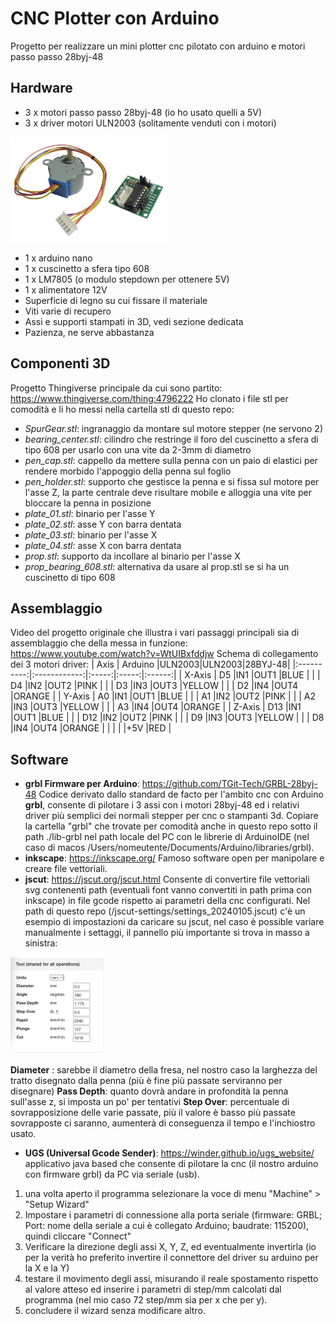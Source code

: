 
# CNC Plotter con Arduino

Progetto per realizzare un mini plotter cnc pilotato con arduino e motori passo passo 28byj-48

## Hardware

- 3 x motori passo passo 28byj-48 (io ho usato quelli a 5V)
- 3 x driver motori ULN2003 (solitamente venduti con i motori)
<img src="./img/stepper-28byj-48.jpg" alt="stepper-28byj-48" width="50%" height="auto">

- 1 x arduino nano
- 1 x cuscinetto a sfera tipo 608
- 1 x LM7805 (o modulo stepdown per ottenere 5V)
- 1 x alimentatore 12V
- Superficie di legno su cui fissare il materiale
- Viti varie di recupero
- Assi e supporti stampati in 3D, vedi sezione dedicata
- Pazienza, ne serve abbastanza

## Componenti 3D

Progetto Thingiverse principale da cui sono partito: https://www.thingiverse.com/thing:4796222 
Ho clonato i file stl per comodità e li ho messi nella cartella stl di questo repo:
- _SpurGear.stl_: ingranaggio da montare sul motore stepper (ne servono 2)
- _bearing_center.stl_: cilindro che restringe il foro del cuscinetto a sfera di tipo 608 per usarlo con una vite da 2-3mm di diametro
- _pen_cap.stl_: cappello da mettere sulla penna con un paio di elastici per rendere morbido l'appoggio della penna sul foglio
- _pen_holder.stl_: supporto che gestisce la penna e si fissa sul motore per l'asse Z, la parte centrale deve risultare mobile e alloggia una vite per bloccare la penna in posizione
- _plate_01.stl_: binario per l'asse Y
- _plate_02.stl_: asse Y con barra dentata
- _plate_03.stl_: binario per l'asse X
- _plate_04.stl_: asse X con barra dentata
- _prop.stl_: supporto da incollare al binario per l'asse X
- _prop_bearing_608.stl_: alternativa da usare al prop.stl se si ha un cuscinetto di tipo 608

## Assemblaggio

Video del progetto originale che illustra i vari passaggi principali sia di assemblaggio che della messa in funzione: https://www.youtube.com/watch?v=WtUIBxfddjw
Schema di collegamento dei 3 motori driver:
| Axis       | Arduino      |ULN2003|ULN2003|28BYJ-48|
|:----------:|:------------:|:-----:|:-----:|:------:|
| X-Axis     |      D5      |IN1    |OUT1   |BLUE    |
|            |      D4      |IN2    |OUT2   |PINK    |
|            |      D3      |IN3    |OUT3   |YELLOW  |
|            |      D2      |IN4    |OUT4   |ORANGE  |
| Y-Axis     |      A0      |IN1    |OUT1   |BLUE    |
|            |      A1      |IN2    |OUT2   |PINK    |
|            |      A2      |IN3    |OUT3   |YELLOW  |
|            |      A3      |IN4    |OUT4   |ORANGE  |
| Z-Axis     |      D13     |IN1    |OUT1   |BLUE    |
|            |      D12     |IN2    |OUT2   |PINK    |
|            |      D9      |IN3    |OUT3   |YELLOW  |
|            |      D8      |IN4    |OUT4   |ORANGE  |
|            |              |       |+5V    |RED     |


## Software

 - **grbl Firmware per Arduino**: https://github.com/TGit-Tech/GRBL-28byj-48
Codice derivato dallo standard de facto per l'ambito cnc con Arduino **grbl**, consente di pilotare i 3 assi con i motori 28byj-48 ed i relativi driver più semplici dei normali stepper per cnc o stampanti 3d.
Copiare la cartella "grbl" che trovate per comodità anche in questo repo sotto il path ./lib-grbl nel path locale del PC con le librerie di ArduinoIDE (nel caso di macos /Users/nomeutente/Documents/Arduino/libraries/grbl).
 - **inkscape**: https://inkscape.org/
Famoso software open per manipolare e creare file vettoriali.
 - **jscut**: https://jscut.org/jscut.html
Consente di convertire file vettoriali svg contenenti path (eventuali font vanno convertiti in path prima con inkscape) in file gcode rispetto ai parametri della cnc configurati.
Nel path di questo repo (/jscut-settings/settings_20240105.jscut) c'è un esempio di impostazioni da caricare su jscut, nel caso è possible variare manualmente i settaggi, il pannello più importante si trova in masso a sinistra:
<img src="./jscut-settings/settings-screen.png" alt="jscut-settings-screen" width="30%" height="auto">

**Diameter** : sarebbe il diametro della fresa, nel nostro caso la larghezza del tratto disegnato dalla penna (più è fine più passate serviranno per disegnare)
**Pass Depth**: quanto dovrà andare in profondità la penna sull'asse z, si imposta un po' per tentativi
**Step Over**: percentuale di sovrapposizione delle varie passate, più il valore è basso più passate sovrapposte ci saranno, aumenterà di conseguenza il tempo e l'inchiostro usato.


- **UGS (Universal Gcode Sender)**: https://winder.github.io/ugs_website/
applicativo java based che consente di pilotare la cnc (il nostro arduino con firmware grbl) da PC via seriale (usb).
1. una volta aperto il programma selezionare la voce di menu "Machine" > "Setup Wizard"
2. Impostare i parametri di connessione alla porta seriale (firmware: GRBL; Port: nome della seriale a cui è collegato Arduino; baudrate: 115200), quindi cliccare "Connect"
3. Verificare la direzione degli assi X, Y, Z, ed eventualmente invertirla (io per la verità ho preferito invertire il connettore del driver su arduino per la X e la Y)
4. testare il movimento degli assi, misurando il reale spostamento rispetto al valore atteso ed inserire i parametri di step/mm calcolati dal programma (nel mio caso 72 step/mm sia per x che per y).
5. concludere il wizard senza modificare altro.

